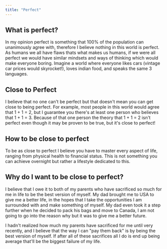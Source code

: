 ```yaml
---
title: "Perfect"
---
```

## What is perfect?

In my opinion perfect is something that 100% of the population can unanimously agree with, therefore I believe nothing in this world is perfect. As humans we all have flaws thats what makes us humans, if we were all perfect we would have similar mindsets and ways of thinking which would make everyone boring. Imagine a world where everyone likes cars (vintage car prices would skyrocket!), loves indian food, and speaks the same 3 languages.

## Close to Perfect

I believe that no one can't be perfect but that doesn't mean you can get close to being perfect. For example, most people in this world would agree that 1 + 1 = 2, but I guarantee you there's at least one person who believes that 1 + 1 = 3. Because of that one person the theory that 1 + 1 = 2 isn't perfect even though it may be proven to be true, but it's close to perfect!

## How to be close to perfect

To be as close to perfect I believe you have to master every aspect of life, ranging from physical health to financial status. This is not something you can achieve overnight but rather a lifestyle dedicated to this.

## Why do I want to be close to perfect?

I believe that I owe it to both of my parents who have sacrificed so much for me in life to be the best version of myself. My dad brought me to USA to give me a better life, in the hopes that I take the opportunities I am surrounded with and make something of myself. My dad even took it a step further when he decided to pack his bags and move to Canada, I am not going to go into the reason why but it was to give me a better future.

I hadn't realized how much my parents have sacrificed for me until very recently, and I believe that the way I can "pay them back" is by being the best version of myself. If after all of these sacrifices all I do is end up being average that'll be the biggest failure of my life.

